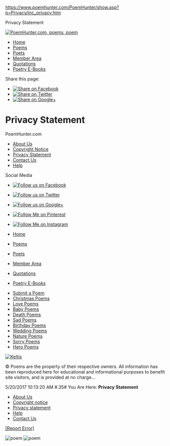 https://www.poemhunter.com/PoemHunter/show.asp?p=Privacy/inc_privacy.htm

Privacy Statement

<a href="https://www.poemhunter.com/" id="logo" title="PoemHunter.com, poems, poem"><img src="/poems.png" alt="PoemHunter.com, poems, poem" /></a>

-   [Home](https://www.poemhunter.com/ "Poem, poet")
-   [Poems](https://www.poemhunter.com/poems/ "Poems")
-   [Poets](https://www.poemhunter.com/poets/ "Poets")
-   [Member Area](https://members.poemhunter.com/members/ "Member Area")
-   [Quotations](https://www.poemhunter.com/quotations/ "Quotations")
-   [Poetry E-Books](https://www.poemhunter.com/ebooks/ "Poetry E-Books")

Share this page:

-   <a href="http://www.facebook.com/sharer.php?u=http%3A%2F%2Fwww%2Epoemhunter%2Ecom%2FPoemHunter%2Fshow%2Easp%3Fp%3DPrivacy%2Finc%5Fprivacy%2Ehtm&amp;t=Privacy+Statement" class="addthis_button_facebook"><img src="/static/images/blank.gif" alt="Share on Facebook" /></a>
-   <a href="http://twitter.com/?status=Privacy+Statement%20http%3A%2F%2Fwww%2Epoemhunter%2Ecom%2FPoemHunter%2Fshow%2Easp%3Fp%3DPrivacy%2Finc%5Fprivacy%2Ehtm" class="addthis_button_twitter"><img src="/static/images/blank.gif" alt="Share on Twitter" /></a>
-   [![Share on Google+](/static/images/blank.gif)](https://plus.google.com/share?url=http%3A%2F%2Fwww%2Epoemhunter%2Ecom%2FPoemHunter%2Fshow%2Easp%3Fp%3DPrivacy%2Finc%5Fprivacy%2Ehtm "Share on Google+")

Privacy Statement
=================

PoemHunter.com

-   [About Us](/PoemHunter/AboutUs/ "About Us")
-   [Copyright Notice](/PoemHunter/Copyright/ "Copyright Notice")
-   [Privacy Statement](/PoemHunter/Privacy/ "Privacy Statement")
-   [Contact Us](http://members.poemhunter.com/PoemHunter/ContactUs/ "Contact Us")
-   [Help](/Help/ "Help")

Social Media

-   <a href="https://www.facebook.com/PoemHunterCom" class="addthis_button_facebook_follow"><img src="/static/images/blank.gif" alt="Follow us on Facebook" /></a>
-   <a href="https://twitter.com/intent/follow?source=followbutton&amp;variant=1.0&amp;screen_name=PoemHunterCom" class="addthis_button_twitter_follow"><img src="/static/images/blank.gif" alt="Follow us on Twitter" /></a>
-   <a href="https://plus.google.com/112149644076901962758" class="addthis_button_google_follow"><img src="/static/images/blank.gif" alt="Follow us on Google+" /></a>
-   [![Follow Me on Pinterest](/static/images/footer-pin-button.png)](https://pinterest.com/poemhuntercom/)
-   [![Follow Me on Instagram](/static/images/footer-instagram-button.png)](https://instagram.com/poemhunter/)

-   [Home](https://www.poemhunter.com/ "Home")
-   [Poems](https://www.poemhunter.com/poems/ "Poems")
-   [Poets](https://www.poemhunter.com/poets/ "Poets")
-   [Member Area](https://members.poemhunter.com/members/ "Member Area")
-   [Quotations](https://www.poemhunter.com/quotations/ "Quotations")
-   [Poetry E-Books](https://www.poemhunter.com/ebooks/ "Free Poetry eBooks")

<!-- -->

-   [Submit a Poem](https://members.poemhunter.com/members/mpoems/ "Submit a Poem")
-   [Christmas Poems](https://www.poemhunter.com/poems/christmas/ "Christmas Poems")
-   [Love Poems](https://www.poemhunter.com/poems/love/ "Love Poems")
-   [Baby Poems](https://www.poemhunter.com/poems/baby/ "Baby Poems")
-   [Death Poems](https://www.poemhunter.com/poems/death/ "Death Poems")
-   [Sad Poems](https://www.poemhunter.com/poems/sad/ "Sad Poems")
-   [Birthday Poems](https://www.poemhunter.com/poems/birthday/ "Birthday Poems")
-   [Wedding Poems](https://www.poemhunter.com/poems/wedding/ "Wedding Poems")
-   [Nature Poems](https://www.poemhunter.com/poems/nature/ "Nature Poems")
-   [Sorry Poems](https://www.poemhunter.com/poems/sorry/ "Sorry Poems")
-   [Hero Poems](https://www.poemhunter.com/poems/hero/ "Hero Poems")

[![Keltis](/static/images/keltis-logo.png "Keltis")](http://keltis.com/)

© Poems are the property of their respective owners. All information has been reproduced here for educational and informational purposes to benefit site visitors, and is provided at no charge...

<span class="date-time">5/20/2017 10:13:20 AM \#.35\#</span> <span class="here">You Are Here: **Privacy Statement**</span>

-   [About Us](https://www.poemhunter.com/PoemHunter/AboutUs/ "About Us")
-   [Copyright notice](https://www.poemhunter.com/PoemHunter/copyright/ "Copyright notice")
-   [Privacy statement](https://www.poemhunter.com/PoemHunter/privacy/ "Privacy statement")
-   [Help](https://www.poemhunter.com/help/ "Help")
-   [Contact Us](https://www.poemhunter.com/PoemHunter/ContactUs/ "Contact Us")

<a href="http://www.yenimedya.com.tr/tickets/?site=poemhunter" id="bug-report-link">[Report Error]</a> <span></span>

![poem](http://b.scorecardresearch.com/p?c1=2&c2=11114222&cv=2.0&cj=1)
![poem](//mc.yandex.ru/watch/14231344)


